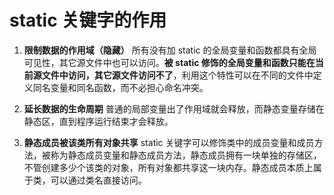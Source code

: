 # static 关键字的作用

1. **限制数据的作用域（隐藏）** 所有没有加 static 的全局变量和函数都具有全局可见性，其它源文件中也可以访问。**被 static 修饰的全局变量和函数只能在当前源文件中访问，其它源文件访问不了**，利用这个特性可以在不同的文件中定义同名变量和同名函数，而不必担心命名冲突。

2. **延长数据的生命周期** 普通的局部变量出了作用域就会释放，而静态变量存储在静态区，直到程序运行结束才会释放。

3. **静态成员被该类所有对象共享** static 关键字可以修饰类中的成员变量和成员方法，被称为静态成员变量和静态成员方法，静态成员拥有一块单独的存储区，不管创建多少个该类的对象，所有对象都共享这一块内存。静态成员本质上属于类，可以通过类名直接访问。
